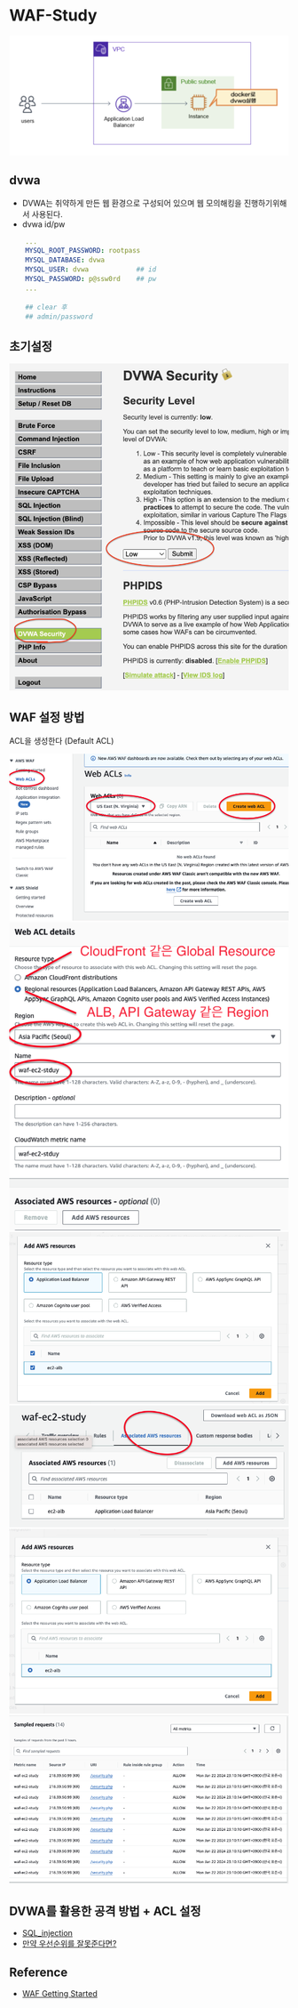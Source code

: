 # WAF-Study

![waf](./public/waf.png)

## dvwa

- DVWA는 취약하게 만든 웹 환경으로 구성되어 있으며 웹 모의해킹을 진행하기위해서 사용된다.
- dvwa id/pw

```yml
    ...
    MYSQL_ROOT_PASSWORD: rootpass
    MYSQL_DATABASE: dvwa
    MYSQL_USER: dvwa            ## id
    MYSQL_PASSWORD: p@ssw0rd    ## pw
    ...

    ## clear 후
    ## admin/password
```

## 초기설정

![secu](./public/secu.png)

## WAF 설정 방법

ACL을 생성한다 (Default ACL)

![waf-1](./public/waf-1.png)
![waf-2](./public/waf-2.png)
![waf-3](./public/waf-3.png)
![waf-3.5](./public/waf-3.5png)
![waf-4](./public/waf-4.png)
![waf-6](./public/waf-6.png)

## DVWA를 활용한 공격 방법 + ACL 설정

- [SQL_injection](./attacker/SQL_injection.md)
- [만약 우선순위를 잘못준다면?](./attacker/bad_priority.md)

## Reference

- <a href="https://docs.aws.amazon.com/waf/latest/developerguide/getting-started.html"> WAF Getting Started </a>
